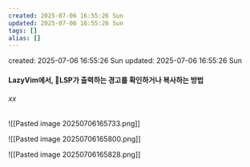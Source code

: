 ```yaml
---
created: 2025-07-06 16:55:26 Sun
updated: 2025-07-06 16:55:26 Sun
tags: []
alias: []
---
```


created: 2025-07-06 16:55:26 Sun
updated: 2025-07-06 16:55:26 Sun

#### LazyVim에서, LSP가 출력하는 경고를 확인하거나 복사하는 방법

###### <space>xx


![[Pasted image 20250706165733.png]]


![[Pasted image 20250706165800.png]]


![[Pasted image 20250706165828.png]]